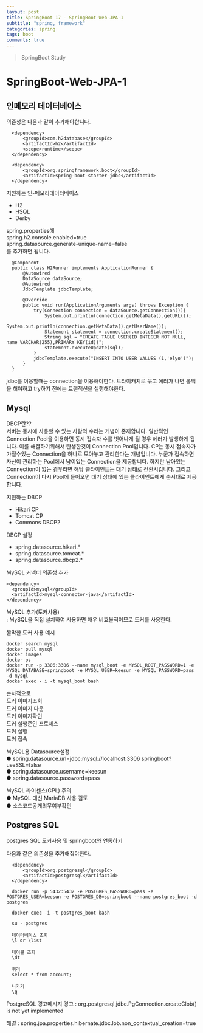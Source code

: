```yaml
---
layout: post
title: SpringBoot 17 - SpringBoot-Web-JPA-1
subtitle: "spring, framework"
categories: spring
tags: boot
comments: true
---
```

> SpringBoot Study

# SpringBoot-Web-JPA-1

## 인메모리 데이터베이스

  의존성은 다음과 같이 추가해야합니다.   
  ```
    <dependency>
        <groupId>com.h2database</groupId>
        <artifactId>h2</artifactId>
        <scope>runtime</scope>
    </dependency> 

    <dependency>
        <groupId>org.springframework.boot</groupId>
        <artifactId>spring-boot-starter-jdbc</artifactId>
    </dependency>
  ```   


  지원하는 인-메모리데이터베이스
  * H2
  * HSQL
  * Derby
  
  spring.properties에    
  spring.h2.console.enabled=true   
  spring.datasource.generate-unique-name=false   
  를 추가하면 됩니다.   

  ```
    @Component
    public class H2Runner implements ApplicationRunner {
        @Autowired
        DataSource dataSource;
        @Autowired
        JdbcTemplate jdbcTemplate;

        @Override
        public void run(ApplicationArguments args) throws Exception {
            try(Connection connection = dataSource.getConnection()){
                System.out.println(connection.getMetaData().getURL());
                System.out.println(connection.getMetaData().getUserName());
                Statement statement = connection.createStatement();
                String sql = "CREATE TABLE USER(ID INTEGER NOT NULL, name VARCHAR(255),PRIMARY KEY(id))";
                statement.executeUpdate(sql);
            }
            jdbcTemplate.execute("INSERT INTO USER VALUES (1,'elyo')");
        }
    }
  ```   
  jdbc를 이용할때는 connection을 이용해야한다. 
  트라이캐치로 묶고 에러가 나면 롤백을 해야하고 try하기 전에는 트랜잭션을 실행해야한다.
  

## Mysql

  DBCP란??   
  서버는 동시에 사용할 수 있는 사람의 수라는 개념이 존재합니다. 일반적인 Connection Pool을 이용하면 동시 접속자 수를 벗어나게 될 경우 에러가 발생하게 됩니다. 이를 해결하기위해서 탄생한것이 Connection Pool입니다.
  CP는 동시 접속자가 가질수있는 Connection을 하나로 모아놓고 관리한다는 개념입니다. 누군가 접속하면 자신이 관리하는 Pool에서 남이있는 Connection을 제공합니다. 하지만 남아있는 Connection이 없는 경우라면 해당 클라이언트는 대기 상태로 전환시킵니다. 그리고 Connection이 다시 Pool에 들어오면 대기 상태에 있는 클라이언트에게 순서대로 제공합니다.

  지원하는 DBCP
  * Hikari CP
  * Tomcat CP
  * Commons DBCP2

  DBCP 설정
  * spring.datasource.hikari.*
  * spring.datasource.tomcat.*
  * spring.datasource.dbcp2.*

  MySQL 커넥터 의존성 추가      
  ```
  <dependency>
    <groupId>​mysql​</groupId>
    <artifactId>​mysql-connector-java​</artifactId>
  </dependency>
  ```   

  MySQL 추가(도커사용)   
    : MySQL을 직접 설치하여 사용하면 매우 비효율적이므로 도커를 사용한다.   
  
  짤막한 도커 사용 예시   
  ```
  docker search mysql   
  docker pull mysql   
  docker images   
  docker ps   
  docker run -p 3306:3306 --name ​mysql_boot ​-e MYSQL_ROOT_PASSWORD=​1​ -e MYSQL_DATABASE=​springboot​ -e MYSQL_USER=​keesun​ -e MYSQL_PASSWORD=​pass​ -d mysql   
  docker exec - i -t mysql_boot bash   
  ```

  순차적으로   
  도커 이미지조회   
  도커 이미지 다운   
  도커 이미지확인   
  도커 실행준인 프로세스   
  도커 실행   
  도커 접속   



  MySQL용 Datasource설정   
  ● spring.datasource.url=jdbc:mysql://localhost:3306 springboot?useSSL=false    
  ● spring.datasource.username=keesun   
  ● spring.datasource.password=pass   

  MySQL 라이센스(GPL) 주의   
  ● MySQL 대신 MariaDB 사용 검토    
  ● 소스코드공개의무여부확인   


## Postgres SQL
  
  postgres SQL 도커사용 및 springboot와 연동하기

  다음과 같은 의존성을 추가해줘야한다.   
  ```
    <dependency>
        <groupId>org.postgresql</groupId>
        <artifactId>postgresql</artifactId>
    </dependency>
  ```

  ```
    docker run -p 5432:5432 -e POSTGRES_PASSWORD=pass -e POSTGRES_USER=keesun -e POSTGRES_DB=springboot --name postgres_boot -d postgres

    docker exec -i -t postgres_boot bash

    su - postgres

    데이터베이스 조회
    \l or \list

    테이블 조회
    \dt

    쿼리
    select * from account;

    나가기
    \q
  ```   

  PostgreSQL 경고메시지
  경고 : org.postgresql.jdbc.PgConnection.createClob() is not yet implemented 
  
  해결 : spring.jpa.properties.hibernate.jdbc.lob.non_contextual_creation=true
